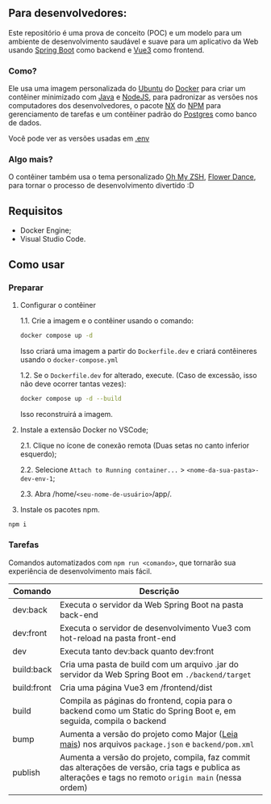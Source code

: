 ## Para desenvolvedores:

Este repositório é uma prova de conceito (POC) e um modelo para um ambiente de desenvolvimento saudável e suave para um aplicativo da Web usando [Spring Boot](https://spring.io/guides/gs/spring-boot) como backend e [Vue3](https://vuejs.org/) como frontend.

### Como?

Ele usa uma imagem personalizada do [Ubuntu](https://hub.docker.com/_/ubuntu) do [Docker](https://www.docker.com/) para criar um contêiner minimizado com [Java](https://www.java.com/en/) e [NodeJS](https://nodejs.org/en), para padronizar as versões nos computadores dos desenvolvedores, o pacote [NX](https://nx.dev/) do [NPM](https://www.npmjs.com/) para gerenciamento de tarefas e um contêiner padrão do [Postgres](https://hub.docker.com/_/postgres) como banco de dados.

Você pode ver as versões usadas em [.env](/.env)

### Algo mais?

O contêiner também usa o tema personalizado [Oh My ZSH](https://ohmyz.sh/), [Flower Dance](https://github.com/MarcyLeite/flower-dance-omzsh), para tornar o processo de desenvolvimento divertido :D

## Requisitos

- Docker Engine;
- Visual Studio Code.

## Como usar

### Preparar

1. Configurar o contêiner

   1.1. Crie a imagem e o contêiner usando o comando:

   ```bash
   docker compose up -d
   ```

   Isso criará uma imagem a partir do `Dockerfile.dev` e criará contêineres usando o `docker-compose.yml`

   1.2. Se o `Dockerfile.dev` for alterado, execute. (Caso de excessão, isso não deve ocorrer tantas vezes):

   ```bash
   docker compose up -d --build
   ```

   Isso reconstruirá a imagem.

2. Instale a extensão Docker no VSCode;

   2.1. Clique no ícone de conexão remota (Duas setas no canto inferior esquerdo);

   2.2. Selecione `Attach to Running container...` > `<nome-da-sua-pasta>-dev-env-1`;

   2.3. Abra /home/`<seu-nome-de-usuário>`/app/.

3. Instale os pacotes npm.

```bash
npm i
```

### Tarefas

Comandos automatizados com `npm run <comando>`, que tornarão sua experiência de desenvolvimento mais fácil.

| Comando     | Descrição                                                                                                                           |
| ----------- | ------------------------------------------------------------------------------------------------------------------------------------- |
| dev:back    | Executa o servidor da Web Spring Boot na pasta back-end                                                                                        |
| dev:front   | Executa o servidor de desenvolvimento Vue3 com hot-reload na pasta front-end                                                                              |
| dev         | Executa tanto dev:back quanto dev:front                                                                                                      |
| build:back  | Cria uma pasta de build com um arquivo .jar do servidor da Web Spring Boot em `./backend/target`                                                  |
| build:front | Cria uma página Vue3 em /frontend/dist                                                                                               |
| build       | Compila as páginas do frontend, copia para o backend como um Static do Spring Boot e, em seguida, compila o backend                                        |
| bump        | Aumenta a versão do projeto como Major ([Leia mais](https://semver.org/)) nos arquivos `package.json` e `backend/pom.xml`                                         |
| publish     | Aumenta a versão do projeto, compila, faz commit das alterações de versão, cria tags e publica as alterações e tags no remoto `origin main` (nessa ordem) |
